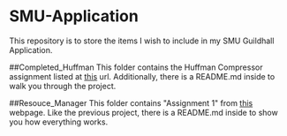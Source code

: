 # SMU-Application

This repository is to store the items I wish to include in my SMU Guildhall Application.

##Completed_Huffman
This folder contains the Huffman Compressor assignment listed at [this](https://www.smu.edu/-/media/Site/guildhallOLD/Documents/Huffman_Exercise.pdf?la=en) url.
Additionally, there is a README.md inside to walk you through the project.

##Resouce_Manager
This folder contains "Assignment 1" from [this](https://www.smu.edu/Guildhall/Admissions/Portfolio-Requirements/Programming) webpage.
Like the previous project, there is a README.md inside to show you how everything works.
